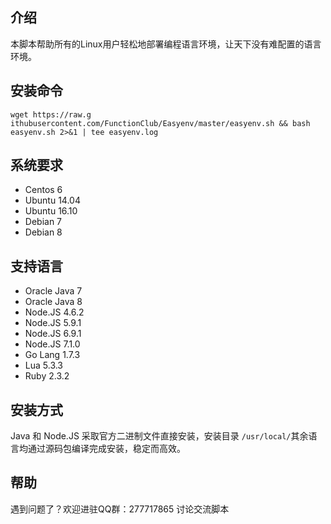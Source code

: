 ## 介绍
本脚本帮助所有的Linux用户轻松地部署编程语言环境，让天下没有难配置的语言环境。

## 安装命令
	wget https://raw.g	ithubusercontent.com/FunctionClub/Easyenv/master/easyenv.sh && bash easyenv.sh 2>&1 | tee easyenv.log
## 系统要求

- Centos 6
- Ubuntu 14.04
- Ubuntu 16.10
- Debian 7
- Debian 8

## 支持语言
- Oracle Java 7
- Oracle Java 8
- Node.JS 4.6.2
- Node.JS 5.9.1
- Node.JS 6.9.1
- Node.JS 7.1.0
- Go Lang 1.7.3
- Lua 5.3.3
- Ruby 2.3.2

## 安装方式
Java 和 Node.JS 采取官方二进制文件直接安装，安装目录 `/usr/local/`其余语言均通过源码包编译完成安装，稳定而高效。

## 帮助
遇到问题了？欢迎进驻QQ群：277717865 讨论交流脚本